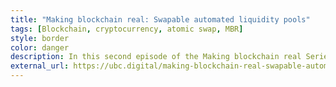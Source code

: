 ```yaml
---
title: "Making blockchain real: Swapable automated liquidity pools"
tags: [Blockchain, cryptocurrency, atomic swap, MBR]
style: border
color: danger
description: In this second episode of the Making blockchain real Series, we take a look at Swapable, automated liquidity pools, and put light on some of the ideas that flourished from the Uniswap project that we have implemented in Swapable.
external_url: https://ubc.digital/making-blockchain-real-swapable-automated-liquidity-pools/
---
```

